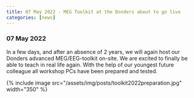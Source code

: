 ```yaml
---
title: 07 May 2022 - MEG Toolkit at the Donders about to go live
categories: [news]
---
```


### 07 May 2022

In a few days, and after an absence of 2 years, we will again host our Donders advanced MEG/EEG-toolkit on-site. We are excited to finally be able to teach in real life again. With the help of our youngest future colleague all workshop PCs have been prepared and tested.

{% include image src="/assets/img/posts/toolkit2022preparation.jpg" width="350" %}
